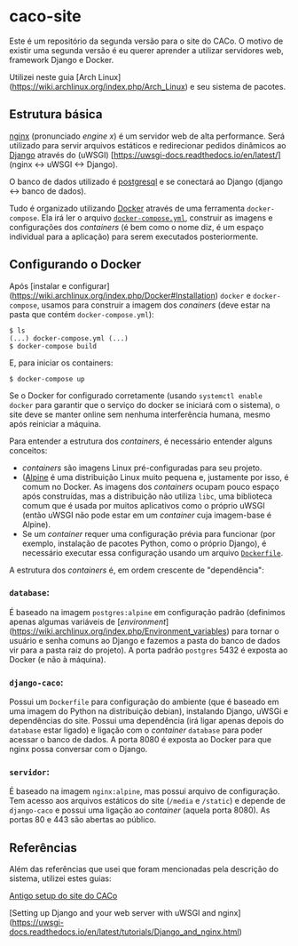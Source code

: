 # caco-site

Este é um repositório da segunda versão para o site do CACo. O motivo de existir
uma segunda versão é eu querer aprender a utilizar servidores web, framework
Django e Docker.

Utilizei neste guia [Arch Linux]
(https://wiki.archlinux.org/index.php/Arch_Linux) e seu sistema de pacotes.


## Estrutura básica

[nginx](https://www.nginx.com/) (pronunciado _engine x_) é um servidor web de
alta performance. Será utilizado para servir arquivos estáticos e redirecionar
pedidos dinâmicos ao [Django](https://www.djangoproject.com/) através do (uWSGI)
[https://uwsgi-docs.readthedocs.io/en/latest/] (nginx <-> uWSGI <-> Django).

O banco de dados utilizado é [postgresql](https://www.postgresql.org/) e se
conectará ao Django (django <-> banco de dados).

Tudo é organizado utilizando [Docker](https://www.docker.com/) através de uma
ferramenta `docker-compose`. Ela irá ler o arquivo
[`docker-compose.yml`](https://docs.docker.com/compose/compose-file/), construir
as imagens e configurações dos _containers_ (é bem como o nome diz, é um espaço
individual para a aplicação) para serem executados posteriormente.


## Configurando o Docker

Após [instalar e configurar]
(https://wiki.archlinux.org/index.php/Docker#Installation) `docker` e
`docker-compose`, usamos para construir a imagem dos _conainers_ (deve estar na
pasta que contém `docker-compose.yml`):

```
$ ls
(...) docker-compose.yml (...)
$ docker-compose build
```

E, para iniciar os containers:

```
$ docker-compose up
```

Se o Docker for configurado corretamente (usando `systemctl enable docker` para
garantir que o serviço do docker se iniciará com o sistema), o site deve se
manter online sem nenhuma interferência humana, mesmo após reiniciar a máquina.

Para entender a estrutura dos _containers_, é necessário entender alguns
conceitos:
* _containers_ são imagens Linux pré-configuradas para seu projeto.
* ([Alpine](https://alpinelinux.org/) é uma distribuição Linux muito pequena e,
justamente por isso, é comum no Docker. As imagens dos _containers_ ocupam pouco
espaço após construídas, mas a distribuição não utiliza `libc`, uma biblioteca
comum que é usada por muitos aplicativos como o próprio uWSGI (então uWSGI não
pode estar em um _container_ cuja imagem-base é Alpine).
* Se um _container_ requer uma configuração prévia para funcionar (por exemplo,
instalação de pacotes Python, como o próprio Django), é necessário executar essa
configuração usando um arquivo
[`Dockerfile`](https://docs.docker.com/engine/reference/builder/).

A estrutura dos _containers_ é, em ordem crescente de "dependência":

### `database`:
É baseado na imagem `postgres:alpine` em configuração padrão (definimos apenas
algumas variáveis de [_environment_]
(https://wiki.archlinux.org/index.php/Environment_variables) para tornar o
usuário e senha comuns ao Django e fazemos a pasta do banco de dados vir para a
pasta raiz do projeto). A porta padrão `postgres` 5432 é exposta ao Docker (e
não à máquina).

### `django-caco`:
Possui um `Dockerfile` para configuração do ambiente (que é baseado em uma
imagem do Python na distribuição debian), instalando Django, uWSGi e
dependências do site.
Possui uma dependência (irá ligar apenas depois do `database` estar ligado) e
ligação com o _container_ `database` para poder acessar o banco de dados. A
porta 8080 é exposta ao Docker para que nginx possa conversar com o Django.

### `servidor`:
É baseado na imagem `nginx:alpine`, mas possui arquivo de configuração. Tem
acesso aos arquivos estáticos do site (`/media` e `/static`) e depende de
`django-caco` e possui uma ligação ao _container_ (aquela porta 8080). As portas
80 e 443 são abertas ao público.

## Referências

Além das referências que usei que foram mencionadas pela descrição do sistema,
utilizei estes guias:

[Antigo setup do site do CACo](https://github.com/cacounicamp/Site)

[Setting up Django and your web server with uWSGI and nginx]
(https://uwsgi-docs.readthedocs.io/en/latest/tutorials/Django_and_nginx.html)

